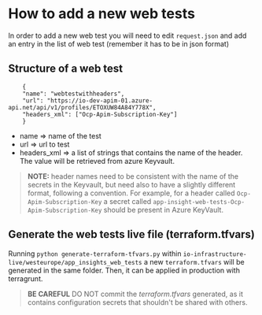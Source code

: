 # How to add a new web tests		

In order to add a new web test you will need to edit `request.json` and add an entry in the list of web test (remember it has to be in json format)

## Structure of a web test

```
    {
	"name": "webtestwithheaders",
	"url": "https://io-dev-apim-01.azure-api.net/api/v1/profiles/ETOXUW84A84Y778X",
	"headers_xml": ["Ocp-Apim-Subscription-Key"]
    }
```

* name        => name of the test
* url         => url to test
* headers_xml => a list of strings that contains the name of the header. The value will be retrieved from azure Keyvault.

>**NOTE:** header names need to be consistent with the name of the secrets in the Keyvault, but need also to have a slightly different format, following a convention. For example, for a header called `Ocp-Apim-Subscription-Key` a secret called `app-insight-web-tests-Ocp-Apim-Subscription-Key` should be present in Azure KeyVault.

## Generate the web tests live file (terraform.tfvars)

Running `python generate-terraform-tfvars.py` within `io-infrastructure-live/westeurope/app_insights_web_tests` a new `terraform.tfvars` will be generated in the same folder. Then, it can be applied in production with terragrunt. 

>**BE CAREFUL** DO NOT commit the *terraform.tfvars* generated, as it contains configuration secrets that shouldn't be shared with others.
